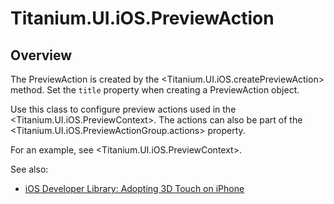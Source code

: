 # Titanium.UI.iOS.PreviewAction

<ProxySummary/>

## Overview

The PreviewAction is created by the <Titanium.UI.iOS.createPreviewAction> method. Set the
`title` property when creating a PreviewAction object.

Use this class to configure preview actions used in the <Titanium.UI.iOS.PreviewContext>. The actions
can also be part of the <Titanium.UI.iOS.PreviewActionGroup.actions> property.

For an example, see <Titanium.UI.iOS.PreviewContext>.

See also:

* [iOS Developer Library: Adopting 3D Touch on iPhone](https://developer.apple.com/library/content/documentation/UserExperience/Conceptual/Adopting3DTouchOniPhone/3DTouchAPIs.html)

<ApiDocs/>
